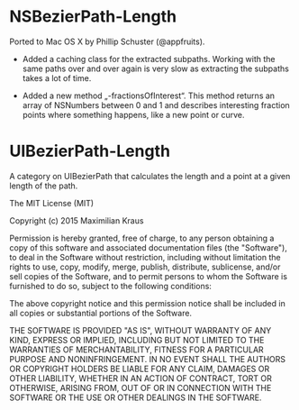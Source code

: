 # NSBezierPath-Length
Ported to Mac OS X by Phillip Schuster (@appfruits). 

* Added a caching class for the extracted subpaths. Working with the same paths over and over again is very slow as extracting the subpaths takes a lot of time. 

* Added a new method „-fractionsOfInterest“. This method returns an array of NSNumbers between 0 and 1 and describes interesting fraction points where something happens, like a new point or curve. 

# UIBezierPath-Length
A category on UIBezierPath that calculates the length and a point at a given length of the path.


The MIT License (MIT)

Copyright (c) 2015 Maximilian Kraus

Permission is hereby granted, free of charge, to any person obtaining a copy of this software and associated documentation files (the "Software"), to deal in the Software without restriction, including without limitation the rights to use, copy, modify, merge, publish, distribute, sublicense, and/or sell copies of the Software, and to permit persons to whom the Software is furnished to do so, subject to the following conditions:

The above copyright notice and this permission notice shall be included in all copies or substantial portions of the Software.

THE SOFTWARE IS PROVIDED "AS IS", WITHOUT WARRANTY OF ANY KIND, EXPRESS OR IMPLIED, INCLUDING BUT NOT LIMITED TO THE WARRANTIES OF MERCHANTABILITY, FITNESS FOR A PARTICULAR PURPOSE AND NONINFRINGEMENT. IN NO EVENT SHALL THE AUTHORS OR COPYRIGHT HOLDERS BE LIABLE FOR ANY CLAIM, DAMAGES OR OTHER LIABILITY, WHETHER IN AN ACTION OF CONTRACT, TORT OR OTHERWISE, ARISING FROM, OUT OF OR IN CONNECTION WITH THE SOFTWARE OR THE USE OR OTHER DEALINGS IN THE SOFTWARE.
